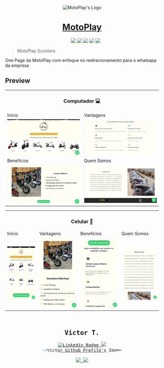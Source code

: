 <p align="center">
    <img src="https://scooter-project.vercel.app/_next/image?url=%2F_next%2Fstatic%2Fmedia%2Flogo_circular_df.53a27f5f.png&w=1920&q=75" alt="MotoPlay's Logo" width="300px">
</p>

<h1 align="center">
    <a href="https://www.motoplayscooters.com/">MotoPlay</a>
</h1>
<div align="center">
    <ul type="none" align="center">
        <li>
            <img src="https://img.shields.io/badge/HTML5-E34F26?style=for-the-badge&logo=html5&logoColor=white" height="35px">
            <img src="https://img.shields.io/badge/JavaScript-F7DF1E?style=for-the-badge&logo=javascript&logoColor=black" height="35px">
            <a href="https://nextjs.org/"><img src="https://img.shields.io/badge/next.js-000000?style=for-the-badge&logo=nextdotjs&logoColor=white" height="35px"></a>
            <a href="https://nodejs.org/pt-br/"><img src="https://img.shields.io/badge/Node.js-43853D?style=for-the-badge&logo=node.js&logoColor=white" height="35px"></a>
            <img src="https://img.shields.io/badge/Sass-CC6699?style=for-the-badge&logo=sass&logoColor=white" height="35px">
            <!--<img src="https://img.shields.io/github/license/vitu1928/TaskManager?style=for-the-badge"> -->
    </ul>
</div>
<blockquote>MotoPlay Scooters</blockquote>
<p>
    One Page da MotoPlay com enfoque no redirecionamento para o whatsapp da empresa
</p>
<div>

</div>
<div>
    <div>
        <h2>Preview</h2>
        <table>
            <tr>
                <td colspan="2" align="center">
                    <h3>Computador 💻</h3>
                </td>
            </tr>
            <tr>
                <td>
                    Início
                </td>
                <td>
                    Vantagens
                </td>
            </tr>
            <tr>
                <td>
                    <img src=".github/pc/pginit.png" alt="Screenshot Início">
                </td>
                <td><img src=".github/pc/vantagens.png" alt="Screenshot Vantagens"></td>
            </tr>
            <tr>
                <td>
                    Benefícios
                </td>
                <td>
                    Quem Somos
                </td>
            </tr>
            <tr>
                <td><img src=".github/pc/benefits.png" alt="Screenshot Benefícios"></td>
                <td><img src=".github/pc/quemsomos.png" alt="Screenshot Quem somos"></td>
            </tr>
        </table>
        <table>
            <tr>
                <td colspan="4" align="center">
                    <h3>Celular 📱</h3>
                </td>
            </tr>
            <tr>
                <td>
                    Início
                </td>
                <td>
                    Vantagens
                </td>
                <td>
                    Benefícios
                </td>
                <td>
                    Quem Somos
                </td>
            </tr>
            <tr>
                <td>
                    <img src=".github/mob/pginit_mob.png" alt="Screenshot Início">
                </td>
                <td><img src=".github/mob/vantagens_mob.png" alt="Screenshot Vantagens"></td>
                <td><img src=".github/mob/benefits_mob.png" alt="Screenshot Benefícios"></td>
                <td><img src=".github/mob/quemsomos_mob.png" alt="Screenshot Quem somos"></td>
            </tr>
        </table>
    </div>
</div>
<br />
<div align="center">
    <div>
        <kbd>
            <h2>Victor T.</h2>
            <div>
                <a href="https://www.linkedin.com/in/victor-garcia-707824264/">
                    <img src="https://img.shields.io/badge/-Victor-blue?style=for-the-badge&logo=Linkedin&logoColor=white&link=https://www.linkedin.com/in/victor-garcia-707824264/" alt="Linkedin Badge">
                </a>
                <a href="https://stackoverflow.com/users/17405168/vizy">
                    <img src="https://img.shields.io/badge/Stack_Overflow-FE7A16?style=for-the-badge&logo=stack-overflow&logoColor=white">
                </a>
                <br />
            </div>
            <a href="https://github.com/vitu1928">
                <img style="border-radius: 50%;" src="https://avatars.githubusercontent.com/u/58984150?v=4" width="100px;" alt="Victor Github Profile's Image" />
                <br />
            </a>
            <div>
                <br />
                <a href="https://discordapp.com/users/731522255133081650">
                    <img src="https://img.shields.io/badge/Discord-5865F2?style=for-the-badge&logo=discord&logoColor=white">
                </a>
                <a href="https://steamcommunity.com/profiles/76561199090763008/">
                    <img src="https://img.shields.io/badge/Steam-000000?style=for-the-badge&logo=steam&logoColor=white">
                </a>
            </div>
        </kbd>
    </div>
</div>
